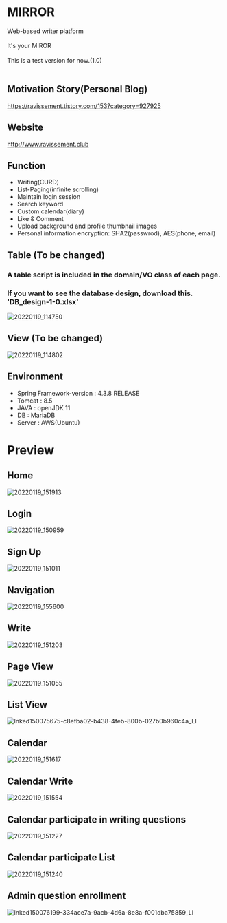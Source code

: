 # MIRROR
Web-based writer platform
<br>
<br>
It's your MIROR
<br>
<br>
This is a test version for now.(1.0)
<br>
<br>

## Motivation Story(Personal Blog)
https://ravissement.tistory.com/153?category=927925

## Website
http://www.ravissement.club

## Function
- Writing(CURD)
- List-Paging(infinite scrolling)
- Maintain login session
- Search keyword
- Custom calendar(diary)
- Like & Comment
- Upload background and profile thumbnail images
- Personal information encryption: SHA2(passwrod), AES(phone, email)
## Table (To be changed)
### A table script is included in the domain/VO class of each page.
### If you want to see the database design, download this. 'DB_design-1-0.xlsx'
![20220119_114750](https://user-images.githubusercontent.com/57596337/150054496-d3415c56-4083-42ef-a2a5-43de8ed10e1d.png)

## View (To be changed)
![20220119_114802](https://user-images.githubusercontent.com/57596337/150054667-9a224218-13b4-435d-b828-c69146c99e3e.png)
## Environment
- Spring Framework-version : 4.3.8 RELEASE <br>
- Tomcat : 8.5 <br>
- JAVA : openJDK 11 <br>
- DB : MariaDB <br>
- Server : AWS(Ubuntu) <br>

# Preview
## Home
![20220119_151913](https://user-images.githubusercontent.com/57596337/150075154-274ef112-e955-4f89-a8b2-1e7e01c5b583.png)
## Login
![20220119_150959](https://user-images.githubusercontent.com/57596337/150075253-375c47bc-831a-4888-8f04-1fe77f06f92d.png)
## Sign Up
![20220119_151011](https://user-images.githubusercontent.com/57596337/150075331-4f6c7060-5394-420c-a083-c9474debf6ac.png)
## Navigation
![20220119_155600](https://user-images.githubusercontent.com/57596337/150079765-b19af7fb-0d16-413d-80fd-b40c3f0c1c51.png)
## Write
![20220119_151203](https://user-images.githubusercontent.com/57596337/150075553-b1baace4-17f7-4e38-b2c8-263ebe8410a2.png)
## Page View
![20220119_151055](https://user-images.githubusercontent.com/57596337/150075627-560c978c-b849-4556-9ce5-053935379d6b.png)
## List View
![Inked150075675-c8efba02-b438-4feb-800b-027b0b960c4a_LI](https://user-images.githubusercontent.com/57596337/150079488-9995df4c-c562-463c-a096-a0dd2bf87c5b.jpg)
## Calendar
![20220119_151617](https://user-images.githubusercontent.com/57596337/150075854-78beae53-41a8-4423-b1e1-ed1115a320e0.png)
## Calendar Write
![20220119_151554](https://user-images.githubusercontent.com/57596337/150075905-2edd5519-2cbd-4502-bcd3-64fa1f52453d.png)
## Calendar participate in writing questions 
![20220119_151227](https://user-images.githubusercontent.com/57596337/150076043-4929addf-047b-41b1-afc0-8d603e34d4d4.png)
## Calendar participate List
![20220119_151240](https://user-images.githubusercontent.com/57596337/150076103-0bdbc62a-e95a-4b1b-9e44-cadd931c50b5.png)
## Admin question enrollment
![Inked150076199-334ace7a-9acb-4d6a-8e8a-f001dba75859_LI](https://user-images.githubusercontent.com/57596337/150077422-a67837f8-93ef-4b3c-b637-80e0c244f439.jpg)
